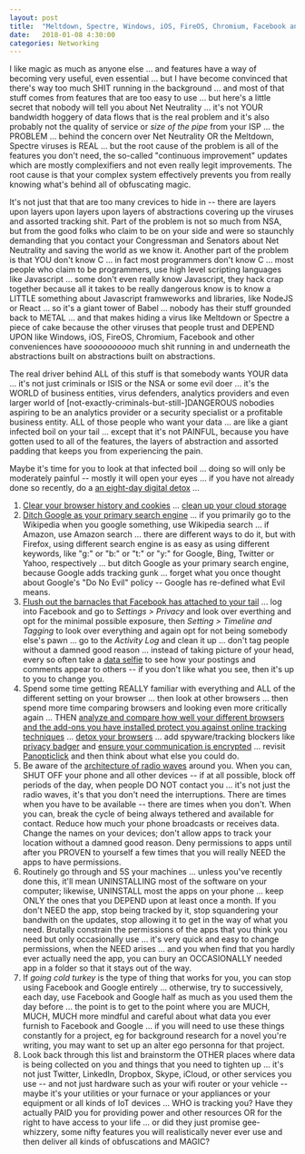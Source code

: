 ```yaml
---
layout: post
title:  "Meltdown, Spectre, Windows, iOS, FireOS, Chromium, Facebook and other viruses"
date:   2018-01-08 4:30:00
categories: Networking
---
```


I like magic as much as anyone else ... and features have a way of becoming very useful, even essential ... but I have become convinced that there's way too much SHIT running in the background ... and most of that stuff comes from features that are too easy to use ... but here's a little secret that nobody will tell you about Net Neutrality ... it's not YOUR bandwidth hoggery of data flows that is the real problem and it's also probably not the quality of service or *size of the pipe* from your ISP ... the PROBLEM ... behind the concern over Net Neutrality OR the Meltdown, Spectre viruses is REAL ... but the root cause of the problem is all of the features you don't need, the so-called "continuous improvement" updates which are mostly complexifiers and not even really legit improvements. The root cause is that your complex system effectively prevents you from really knowing what's behind all of obfuscating magic.

It's not just that that are too many crevices to hide in -- there are layers upon layers upon layers upon layers of abstractions covering up the viruses and assorted tracking shit. Part of the problem is not so much from NSA, but from the good folks who claim to be on your side and were so staunchly demanding that you contact your Congressman and Senators about Net Neutrality and saving the world as we know it. Another part of the problem is that YOU don't know C ... in fact most programmers don't know C ... most people who claim to be programmers, use high level scripting languages like Javascript ... some don't even really know Javascript, they hack crap together because all it takes to be really dangerous know is to know a LITTLE something about Javascript framweworks and libraries, like NodeJS or React ... so it's a giant tower of Babel ... nobody has their stuff grounded back to METAL ... and that makes hiding a virus like Meltdown or Spectre a piece of cake because the other viruses that people trust and DEPEND UPON like Windows, iOS, FireOS, Chromium, Facebook and other conveniences have *soooooooooo* much shit running in and underneath the abstractions built on abstractions built on abstractions.

The real driver behind ALL of this stuff is that somebody wants YOUR data ... it's not just criminals or ISIS or the NSA or some evil doer ... it's the WORLD of business entities, virus defenders, analytics providers and even larger world of [not-exactly-criminals-but-still-]DANGEROUS nobodies aspiring to be an analytics provider or a security specialist or a profitable business entity.  ALL of those people who want your data ... are like a giant infected boil on your tail ... except that it's not PAINFUL, because you have gotten used to all of the features, the layers of abstraction and assorted padding that keeps you from experiencing the pain.

Maybe it's time for you to look at that infected boil ... doing so will only be moderately painful -- mostly it will open your eyes ... if you have not already done so recently, do a [an eight-day digital detox](https://datadetox.myshadow.org/detox) ...

1. [Clear your browser history and cookies](https://datadetox.myshadow.org/detox/day1/1-make-a-fresh-start) ...  [clean up your cloud storage](https://datadetox.myshadow.org/detox/day1/4-internet-does-not-forget)
2. [Ditch Google as your primary search engine](https://support.mozilla.org/en-US/kb/add-or-remove-search-engine-firefox) ... if you primarily go to the Wikipedia when you google something, use Wikipedia search ... if Amazon, use Amazon search ... there are different ways to do it, but with Firefox, using different search engine is as easy as using different keywords, like "g:" or "b:" or "t:" or "y:" for Google, Bing, Twitter or Yahoo, respectively ... but ditch Google as your primary search engine, because Google adds tracking gunk ... forget what you once thought about Google's "Do No Evil" policy -- Google has re-defined what Evil means.
3. [Flush out the barnacles that Facebook has attached to your tail](https://datadetox.myshadow.org/detox/day3/2-flush-out-public-data) ... log into Facebook and go to *Settings > Privacy* and look over everthing and opt for the minimal possible exposure, then *Setting > Timeline and Tagging* to look over everything and again opt for not being somebody else's pawn ... go to the *Activity Log* and clean it up ... don't tag people without a damned good reason ... instead of taking picture of your head, every so often take a [data selfie](https://dataselfie.it/) to see how your postings and comments appear to others -- if you don't like what you see, then it's up to you to change you.
4. Spend some time getting REALLY familiar with everything and ALL of the different setting on your browser ... then look at other browsers ... then spend more time comparing browsers and looking even more critically again ... THEN [analyze and compare how well your different browsers and the add-ons you have installed protect you against online tracking techniques](https://panopticlick.eff.org/) ... [detox your browsers](https://datadetox.myshadow.org/detox/day4/3-detox-browser) ... add spyware/tracking blockers like [privacy badger](https://www.eff.org/privacybadger) and [ensure your communication is encrypted](https://www.eff.org/https-everywhere) ... revisit [Panopticlick](https://panopticlick.eff.org/) and then think about what else you could do.
5. Be aware of the [architecture of radio waves](http://architectureofradio.com/) around you. When you can, SHUT OFF your phone and all other devices -- if at all possible, block off periods of the day, when people DO NOT contact you ... it's not just the radio waves, it's that you don't need the interruptions. There are times when you have to be available -- there are times when you don't. When you can, break the cycle of being always tethered and available for contact. Reduce how much your phone broadcasts or receives data. Change the names on your devices; don't allow apps to track your location without a damned good reason. Deny permissions to apps until after you PROVEN to yourself a few times that you will really NEED the apps to have permissions.
6. Routinely go through and 5S your machines ... unless you've recently done this, it'll mean UNINSTALLING most of the software on your computer; likewise, UNINSTALL most the apps on your phone ... keep ONLY the ones that you DEPEND upon at least once a month. If you don't NEED the app, stop being tracked by it, stop squandering your bandwith on the updates, stop allowing it to get in the way of what you need. Brutally constrain the permissions of the apps that you think you need but only occasionally use ... it's very quick and easy to change permissions, when the NEED arises ... and you when find that you hardly ever actually need the app, you can bury an OCCASIONALLY needed app in a folder so that it stays out of the way.
7. If *going cold turkey* is the type of thing that works for you, you can stop using Facebook and Google entirely ... otherwise, try to successively, each day, use Facebook and Google half as much as you used them the day before ... the point is to get to the point where you are MUCH, MUCH, MUCH more mindful and careful about what data you ever furnish to Facebook and Google ... if you will need to use these things constantly for a project, eg for background research for a novel you're writing, you may want to set up an alter ego personna for that project.
8. Look back through this list and brainstorm the OTHER places where data is being collected on you and things that you need to tighten up ... it's not just Twitter, LinkedIn, Dropbox, Skype, iCloud, or other services you use -- and not just hardware such as your wifi router or your vehicle -- maybe it's your utilities or your furnace or your appliances or your equipment or all kinds of IoT devices ... WHO is tracking you? Have they actually PAID you for providing power and other resources OR for the right to have access to your life ... or did they just promise gee-whizzery, some nifty features you will realistically never ever use and then deliver all kinds of obfuscations and MAGIC?   
